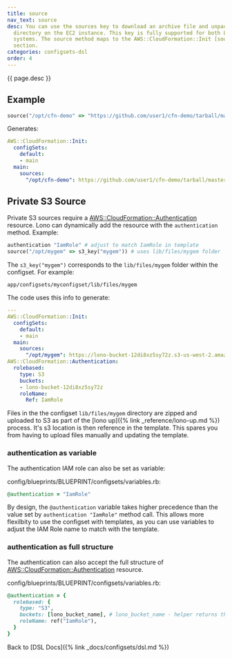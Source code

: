 ```yaml
---
title: source
nav_text: source
desc: You can use the sources key to download an archive file and unpack it in a target
  directory on the EC2 instance. This key is fully supported for both Linux and Windows
  systems. The source method maps to the AWS::CloudFormation::Init [sources](https://docs.aws.amazon.com/AWSCloudFormation/latest/UserGuide/aws-resource-init.html#aws-resource-init-sources)
  section.
categories: configsets-dsl
order: 4
---
```


{{ page.desc }}

## Example

```ruby
source("/opt/cfn-demo" => "https://github.com/user1/cfn-demo/tarball/master")
```

Generates:

```yaml
AWS::CloudFormation::Init:
  configSets:
    default:
    - main
  main:
    sources:
      "/opt/cfn-demo": https://github.com/user1/cfn-demo/tarball/master
```

## Private S3 Source

Private S3 sources require a [AWS::CloudFormation::Authentication](https://docs.aws.amazon.com/AWSCloudFormation/latest/UserGuide/aws-resource-authentication.html) resource. Lono can dynamically add the resource with the `authentication` method. Example:

```ruby
authentication "IamRole" # adjust to match IamRole in template
source("/opt/mygem" => s3_key("mygem")) # uses lib/files/mygem folder
```

The `s3_key("mygem")` corresponds to the `lib/files/mygem` folder within the configset. For example:

    app/configsets/myconfigset/lib/files/mygem

The code uses this info to generate:

```yaml
---
AWS::CloudFormation::Init:
  configSets:
    default:
    - main
  main:
    sources:
      "/opt/mygem": https://lono-bucket-12di8xz5sy72z.s3-us-west-2.amazonaws.com/dev/output/BLUEPRINT/configsets/mygem/files/mygem-file-a328be46.zip
AWS::CloudFormation::Authentication:
  rolebased:
    type: S3
    buckets:
    - lono-bucket-12di8xz5sy72z
    roleName:
      Ref: IamRole
```

Files in the the configset `lib/files/mygem` directory are zipped and uploaded to S3 as part of the [lono up]({% link _reference/lono-up.md %}) process. It's s3 location is then reference in the template. This spares you from having to upload files manually and updating the template.

### authentication as variable

The authentication IAM role can also be set as variable:

config/blueprints/BLUEPRINT/configsets/variables.rb:

```ruby
@authentication = "IamRole"
```

By design, the `@authentication` variable takes higher precedence than the value set by `authentication "IamRole"` method call. This allows more flexilbity to use the configset with templates, as you can use variables to adjust the IAM Role name to match with the template.

### authentication as full structure

The authentication can also accept the full structure of [AWS::CloudFormation::Authentication](https://docs.aws.amazon.com/AWSCloudFormation/latest/UserGuide/aws-resource-authentication.html) resource.

config/blueprints/BLUEPRINT/configsets/variables.rb:

```ruby
@authentication = {
  rolebased: {
    type: "S3",
    buckets: [lono_bucket_name], # lono_bucket_name - helper returns the lono s3 bucket where files are uploaded
    roleName: ref("IamRole"),
  }
}
```

Back to [DSL Docs]({% link _docs/configsets/dsl.md %})


